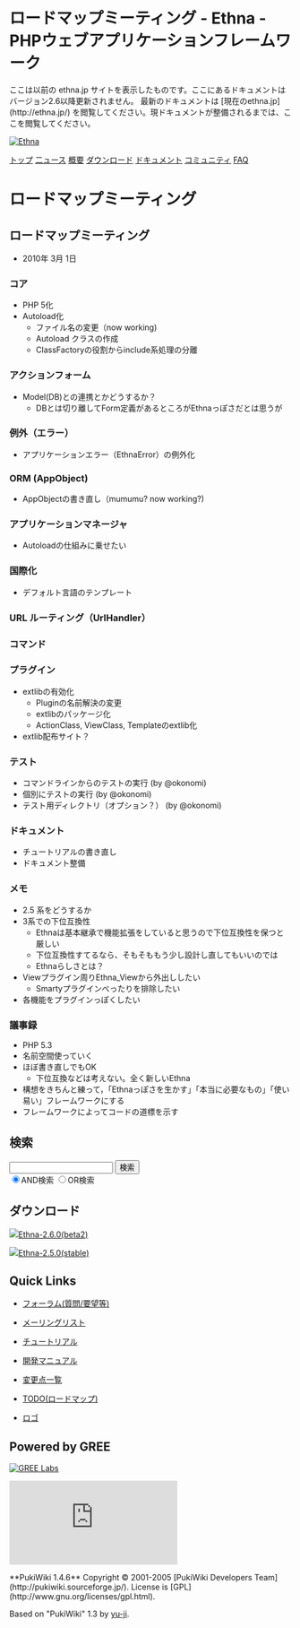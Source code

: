 # ロードマップミーティング - Ethna - PHPウェブアプリケーションフレームワーク</title>
 <link rel="stylesheet" href="skin/ethna/ethna.css" title="ethna" type="text/css" charset="utf-8">

 <link rel="alternate" type="application/rss+xml" title="RSS" href="cmd=rss.html">

 <script type="text/javascript" src="skin/trackback.js"></script>

</head>
ここは以前の ethna.jp サイトを表示したものです。ここにあるドキュメントはバージョン2.6以降更新されません。  
最新のドキュメントは [現在のethna.jp](http://ethna.jp/) を閲覧してください。現ドキュメントが整備されるまでは、ここを閲覧してください。

<!-- ??BEGIN id:wrapper --><!-- ?? Navigator ?? ======================================================= -->

[![Ethna](image/navlogo.gif)](/)

[トップ](ethna.html "ethna (11d)") [二ュース](ethna-news.html "ethna-news (11d)") [概要](ethna-about.html "ethna-about (11d)") [ダウンロード](ethna-download.html "ethna-download (25d)") [ドキュメント](ethna-document.html "ethna-document (884d)") [コミュニティ](ethna-community.html "ethna-community (619d)") [FAQ](ethna-document-faq.html "ethna-document-faq (1240d)")

<!-- ?? Header ?? ========================================================== -->

# ロードマップミーティング 

<!-- ?? Content ?? ========================================================= -->
<!-- ??BEGIN id:main -->
<!-- ??BEGIN id:wrap_content -->
<!-- ??BEGIN id:content -->
<!-- ??BEGIN id:page_navigator -->
<!-- ??END id:PageNavigator -->
<!-- ??BEGIN id:body -->
## ロードマップミーティング [](ethna-roadmap-meeting-20100301.html#p2babcc4 "p2babcc4")

- 2010年 3月 1日

### コア [](ethna-roadmap-meeting-20100301.html#gb1097c4 "gb1097c4")

- PHP 5化
- Autoload化
  - ファイル名の変更（now working)
  - Autoload クラスの作成
  - ClassFactoryの役割からinclude系処理の分離

### アクションフォーム [](ethna-roadmap-meeting-20100301.html#d5c93142 "d5c93142")

- Model(DB)との連携とかどうするか？
  - DBとは切り離してForm定義があるところがEthnaっぽさだとは思うが

### 例外（エラー） [](ethna-roadmap-meeting-20100301.html#p1f4df75 "p1f4df75")

- アプリケーションエラー（EthnaError）の例外化

### ORM (AppObject) [](ethna-roadmap-meeting-20100301.html#ved6c9eb "ved6c9eb")

- AppObjectの書き直し（mumumu? now working?)

### アプリケーションマネージャ [](ethna-roadmap-meeting-20100301.html#qba9ca0a "qba9ca0a")

- Autoloadの仕組みに乗せたい

### 国際化 [](ethna-roadmap-meeting-20100301.html#n1b68315 "n1b68315")

- デフォルト言語のテンプレート

### URL ルーティング（UrlHandler） [](ethna-roadmap-meeting-20100301.html#o3ef07ff "o3ef07ff")

### コマンド [](ethna-roadmap-meeting-20100301.html#waa8af3f "waa8af3f")

### プラグイン [](ethna-roadmap-meeting-20100301.html#na9c5c63 "na9c5c63")

- extlibの有効化
  - Pluginの名前解決の変更
  - extlibのパッケージ化
  - ActionClass, ViewClass, Templateのextlib化
- extlib配布サイト？

### テスト [](ethna-roadmap-meeting-20100301.html#fd46f22c "fd46f22c")

- コマンドラインからのテストの実行 (by @okonomi)
- 個別にテストの実行 (by @okonomi)
- テスト用ディレクトリ（オプション？） (by @okonomi)

### ドキュメント [](ethna-roadmap-meeting-20100301.html#e6787f97 "e6787f97")

- チュートリアルの書き直し
- ドキュメント整備

### メモ [](ethna-roadmap-meeting-20100301.html#t2e5e8eb "t2e5e8eb")

- 2.5 系をどうするか
- 3系での下位互換性
  - Ethnaは基本継承で機能拡張をしていると思うので下位互換性を保つと厳しい
  - 下位互換性すてるなら、そもそももう少し設計し直してもいいのでは
  - Ethnaらしさとは？
- Viewプラグイン周りEthna\_Viewから外出ししたい
  - Smartyプラグインべったりを排除したい
- 各機能をプラグインっぽくしたい

### 議事録 [](ethna-roadmap-meeting-20100301.html#q9fc59e1 "q9fc59e1")

- PHP 5.3
- 名前空間使っていく
- ほぼ書き直しでもOK
  - 下位互換などは考えない。全く新しいEthna
- 構想をきちんと練って，「Ethnaっぽさを生かす」「本当に必要なもの」「使い易い」フレームワークにする
- フレームワークによってコードの道標を示す

<!-- ??END id:body -->
<!-- ??BEGIN id:summary --><!-- ??END id:note -->
<!-- ??BEGIN id:trackback -->
<!-- ?? END id:trackback --><!-- ?? END id:attach -->
<!-- ?? END id:summary -->
<!-- ??END id:content -->
<!-- ?? END id:wrap_content --><!-- ??sidebar?? ========================================================== -->
<!-- ??BEGIN id:wrap_sidebar -->

<!-- ??BEGIN id:search_form -->

## 検索

<form action="http://ethna.jp/index.php?cmd=search" method="post">
            <input type="hidden" name="encode_hint" value="??">
            <input type="text" name="word" value="" size="20">
            <input type="submit" value="検索"><br>
            <input type="radio" name="type" value="AND" checked id="and_search"><label for="and_search">AND検索</label>
            <input type="radio" name="type" value="OR" id="or_search"><label for="or_search">OR検索</label>
    </form>

<!-- END id:search_form -->
<!-- ??BEGIN id:download_link -->

## ダウンロード

[![](image/minilogo.gif)Ethna-2.6.0(beta2)](ethna-download.html)

[![](image/minilogo.gif)Ethna-2.5.0(stable)](ethna-download.html)

<!-- END id:download_link -->
<!-- ??BEGIN id:download_link -->

## Quick Links

- [フォーラム(質問/要望等)](ethna-community-forum.html)
- [メーリングリスト](http://ml.ethna.jp/mailman/listinfo/users)

- [チュートリアル](ethna-document-tutorial.html)
- [開発マニュアル](ethna-document-dev_guide.html)
- [変更点一覧](ethna-document-changes.html)

- [TODO(ロードマップ)](TODO.html)
- [ロゴ](ethna-logo.html)

<!-- END id:download_link -->
<!-- ??BEGIN id:search_form -->

## Powered by GREE

 [![GREE Labs](http://labs.gree.jp/image/greelabs_logo.gif)](http://labs.gree.jp/)

<!-- END id:search_form -->
 [![SourceForge.jp](http://sourceforge.jp/sflogo.php?group_id=1343)](http://sourceforge.jp/)

<!-- ??END id:sidebar -->
<!-- ??END id:wrap_sidebar -->
<!-- ??END id:main --><!-- ?? Footer ?? ========================================================== -->
<!-- ??BEGIN id:footer -->
<!-- ??BEGIN id:copyright --> **PukiWiki 1.4.6** Copyright © 2001-2005 [PukiWiki Developers Team](http://pukiwiki.sourceforge.jp/). License is [GPL](http://www.gnu.org/licenses/gpl.html).  
 Based on "PukiWiki" 1.3 by [yu-ji](http://factage.com/yu-ji/).
<!-- ??END id:copyright -->
<!-- ??END id:footer --><!-- ?? END ?? ============================================================= -->
<!-- ??END id:wrapper -->
